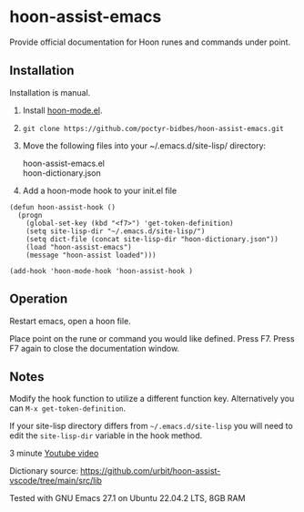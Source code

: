 # hoon-assist-emacs
Provide official documentation for Hoon runes and commands under point. 

## Installation

Installation is manual.

1. Install  [hoon-mode.el](https://github.com/urbit/hoon-mode.el).

2. `git clone https://github.com/poctyr-bidbes/hoon-assist-emacs.git`

3. Move the following files into your ~/.emacs.d/site-lisp/ directory:

	hoon-assist-emacs.el<br>
	hoon-dictionary.json

4. Add a hoon-mode hook to your init.el file

```
(defun hoon-assist-hook ()
  (progn
    (global-set-key (kbd "<f7>") 'get-token-definition)
    (setq site-lisp-dir "~/.emacs.d/site-lisp/")
    (setq dict-file (concat site-lisp-dir "hoon-dictionary.json"))
    (load "hoon-assist-emacs")
    (message "hoon-assist loaded")))

(add-hook 'hoon-mode-hook 'hoon-assist-hook )
```

## Operation

Restart emacs, open a hoon file.

Place point on the rune or command you would like defined. Press F7. Press F7 again to close the documentation window.

## Notes

Modify the hook function to utilize a different function key. Alternatively you can `M-x get-token-definition`.

If your site-lisp directory differs from `~/.emacs.d/site-lisp` you will need to edit the `site-lisp-dir` variable in the hook method.

3 minute [Youtube video](https://youtu.be/BY4O-g9IwAY)

Dictionary source: https://github.com/urbit/hoon-assist-vscode/tree/main/src/lib

Tested with GNU Emacs 27.1 on Ubuntu 22.04.2 LTS, 8GB RAM 
